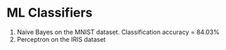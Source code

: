 # ML Classifiers

1. Naive Bayes on the MNIST dataset. Classification accuracy = 84.03%  
2. Perceptron on the IRIS dataset
